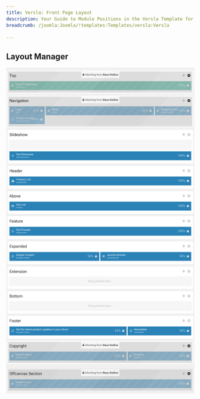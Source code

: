 ```yaml
---
title: Versla: Front Page Layout
description: Your Guide to Module Positions in the Versla Template for Joomla
breadcrumb: /joomla:Joomla/!templates:Templates/versla:Versla

---
```


## Layout Manager

![positions](assets/outline_home.png)